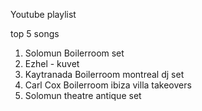 Youtube playlist

top 5 songs 

1. Solomun Boilerroom set
2. Ezhel - kuvet
3. Kaytranada Boilerroom montreal dj set
4. Carl Cox Boilerroom ibiza villa takeovers
5. Solomun theatre antique set
